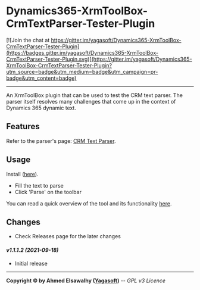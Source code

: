 # Dynamics365-XrmToolBox-CrmTextParser-Tester-Plugin

[![Join the chat at https://gitter.im/yagasoft/Dynamics365-XrmToolBox-CrmTextParser-Tester-Plugin](https://badges.gitter.im/yagasoft/Dynamics365-XrmToolBox-CrmTextParser-Tester-Plugin.svg)](https://gitter.im/yagasoft/Dynamics365-XrmToolBox-CrmTextParser-Tester-Plugin?utm_source=badge&utm_medium=badge&utm_campaign=pr-badge&utm_content=badge)

---

An XrmToolBox plugin that can be used to test the CRM text parser. The parser itself resolves many challenges that come up in the context of Dynamics 365 dynamic text.

## Features

Refer to the parser's page: [CRM Text Parser](https://github.com/yagasoft/Dynamics365-CrmTextParser).

## Usage

Install ([here](https://www.xrmtoolbox.com/plugins/D365-CrmTextParser-Tester-Plugin)).

+ Fill the text to parse
+ Click 'Parse' on the toolbar

You can read a quick overview of the tool and its functionality [here](https://blog.yagasoft.com/2021/08/dynamics-365-dynamic-text-parser-supercharged-mage-series).

## Changes
+ Check Releases page for the later changes
#### _v1.1.1.2 (2021-09-18)_
+ Initial release

---
**Copyright &copy; by Ahmed Elsawalhy ([Yagasoft](https://yagasoft.com))** -- _GPL v3 Licence_
